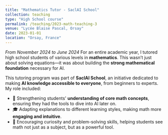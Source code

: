 ```yaml
---
title: "Mathematics Tutor - SaclAI School"
collection: teaching
type: "High School course"
permalink: /teaching/2023-math-teaching-3
venue: "Lycée Blaise Pascal, Orsay"
date: 2023-01-01
location: "Orsay, France"
---
```


*From November 2024 to June 2024*
For an entire academic year, I tutored high school students of various levels in **mathematics**. This wasn’t just about solving equations—it was about building the **strong mathematical foundation** necessary for AI.  

This tutoring program was part of **SaclAI School**, an initiative dedicated to making **AI knowledge accessible to everyone**, from beginners to experts. My role included:  

- 🔢 Strengthening students' **understanding of core math concepts**, ensuring they had the tools to dive into AI later on.  
- 🎓 Adapting explanations to different learning styles, making math more **engaging and intuitive**.  
- 🤝 Encouraging curiosity and problem-solving skills, helping students see math not just as a subject, but as a powerful tool.  

